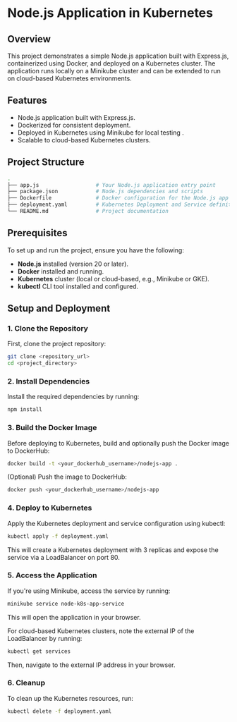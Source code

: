 # Node.js Application in Kubernetes

## Overview
This project demonstrates a simple Node.js application built with Express.js, containerized using Docker, and deployed on a Kubernetes cluster. The application runs locally on a Minikube cluster and can be extended to run on cloud-based Kubernetes environments.

## Features
- Node.js application built with Express.js.
- Dockerized for consistent deployment.
- Deployed in Kubernetes using Minikube for local testing .
- Scalable to cloud-based Kubernetes clusters.

## Project Structure

```bash
.
├── app.js                  # Your Node.js application entry point
├── package.json            # Node.js dependencies and scripts
├── Dockerfile              # Docker configuration for the Node.js app
├── deployment.yaml         # Kubernetes Deployment and Service definition
└── README.md               # Project documentation
 ```



## Prerequisites
To set up and run the project, ensure you have the following:
- **Node.js** installed (version 20 or later).
- **Docker** installed and running.
- **Kubernetes** cluster (local or cloud-based, e.g., Minikube or GKE).
- **kubectl** CLI tool installed and configured.

## Setup and Deployment

### 1. Clone the Repository
First, clone the project repository:
```bash
git clone <repository_url>
cd <project_directory>
```

### 2. Install Dependencies
   Install the required dependencies by running:

```bash
npm install
```
### 3. Build the Docker Image
   Before deploying to Kubernetes, build and optionally push the Docker image to DockerHub:

```bash
docker build -t <your_dockerhub_username>/nodejs-app .
```
(Optional) Push the image to DockerHub:

```bash
docker push <your_dockerhub_username>/nodejs-app
```

### 4. Deploy to Kubernetes
   Apply the Kubernetes deployment and service configuration using kubectl:

```bash
kubectl apply -f deployment.yaml
```
This will create a Kubernetes deployment with 3 replicas and expose the service via a LoadBalancer on port 80.

### 5. Access the Application
   If you're using Minikube, access the service by running:

```bash
minikube service node-k8s-app-service
```

This will open the application in your browser.

For cloud-based Kubernetes clusters, note the external IP of the LoadBalancer by running:

```bash
kubectl get services
``` 
Then, navigate to the external IP address in your browser.

### 6. Cleanup
   To clean up the Kubernetes resources, run:
```bash
kubectl delete -f deployment.yaml
```